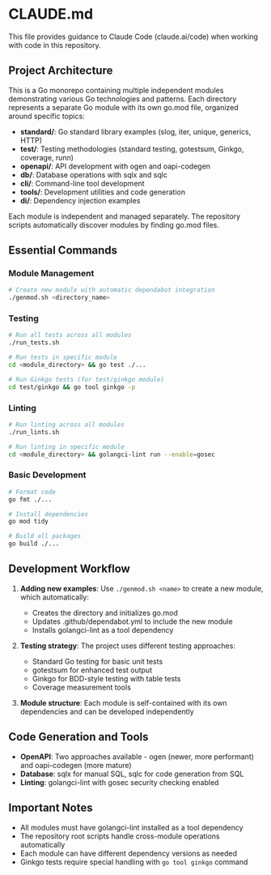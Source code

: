 # CLAUDE.md

This file provides guidance to Claude Code (claude.ai/code) when working with code in this repository.

## Project Architecture

This is a Go monorepo containing multiple independent modules demonstrating various Go technologies and patterns. Each directory represents a separate Go module with its own go.mod file, organized around specific topics:

- **standard/**: Go standard library examples (slog, iter, unique, generics, HTTP)
- **test/**: Testing methodologies (standard testing, gotestsum, Ginkgo, coverage, runn)
- **openapi/**: API development with ogen and oapi-codegen
- **db/**: Database operations with sqlx and sqlc
- **cli/**: Command-line tool development
- **tools/**: Development utilities and code generation
- **di/**: Dependency injection examples

Each module is independent and managed separately. The repository scripts automatically discover modules by finding go.mod files.

## Essential Commands

### Module Management
```bash
# Create new module with automatic dependabot integration
./genmod.sh <directory_name>
```

### Testing
```bash
# Run all tests across all modules
./run_tests.sh

# Run tests in specific module
cd <module_directory> && go test ./...

# Run Ginkgo tests (for test/ginkgo module)
cd test/ginkgo && go tool ginkgo -p
```

### Linting
```bash
# Run linting across all modules
./run_lints.sh

# Run linting in specific module
cd <module_directory> && golangci-lint run --enable=gosec
```

### Basic Development
```bash
# Format code
go fmt ./...

# Install dependencies
go mod tidy

# Build all packages
go build ./...
```

## Development Workflow

1. **Adding new examples**: Use `./genmod.sh <name>` to create a new module, which automatically:
   - Creates the directory and initializes go.mod
   - Updates .github/dependabot.yml to include the new module
   - Installs golangci-lint as a tool dependency

2. **Testing strategy**: The project uses different testing approaches:
   - Standard Go testing for basic unit tests
   - gotestsum for enhanced test output
   - Ginkgo for BDD-style testing with table tests
   - Coverage measurement tools

3. **Module structure**: Each module is self-contained with its own dependencies and can be developed independently

## Code Generation and Tools

- **OpenAPI**: Two approaches available - ogen (newer, more performant) and oapi-codegen (more mature)
- **Database**: sqlx for manual SQL, sqlc for code generation from SQL
- **Linting**: golangci-lint with gosec security checking enabled

## Important Notes

- All modules must have golangci-lint installed as a tool dependency
- The repository root scripts handle cross-module operations automatically
- Each module can have different dependency versions as needed
- Ginkgo tests require special handling with `go tool ginkgo` command